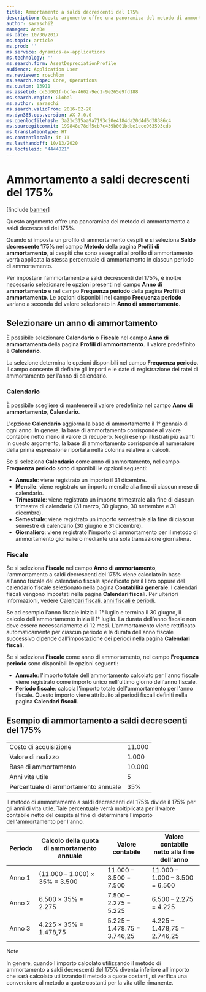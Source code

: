```yaml
---
title: Ammortamento a saldi decrescenti del 175%
description: Questo argomento offre una panoramica del metodo di ammortamento a saldi decrescenti del 175%.
author: saraschi2
manager: AnnBe
ms.date: 10/30/2017
ms.topic: article
ms.prod: ''
ms.service: dynamics-ax-applications
ms.technology: ''
ms.search.form: AssetDepreciationProfile
audience: Application User
ms.reviewer: roschlom
ms.search.scope: Core, Operations
ms.custom: 13911
ms.assetid: cc5d001f-bcfe-4602-9ec1-9e265e9fd188
ms.search.region: Global
ms.author: saraschi
ms.search.validFrom: 2016-02-28
ms.dyn365.ops.version: AX 7.0.0
ms.openlocfilehash: 3a21c315aa9a7193c20e4184da20d4d6d38386c4
ms.sourcegitcommit: 199848e78df5cb7c439b001bdbe1ece963593cdb
ms.translationtype: HT
ms.contentlocale: it-IT
ms.lasthandoff: 10/13/2020
ms.locfileid: "4444821"
---
```

# <a name="175-percent-reducing-balance-depreciation"></a>Ammortamento a saldi decrescenti del 175%

[!include [banner](../includes/banner.md)]

Questo argomento offre una panoramica del metodo di ammortamento a saldi decrescenti del 175%.

Quando si imposta un profilo di ammortamento cespiti e si seleziona **Saldo decrescente 175%** nel campo **Metodo** della pagina **Profili di ammortamento**, ai cespiti che sono assegnati al profilo di ammortamento verrà applicata la stessa percentuale di ammortamento in ciascun periodo di ammortamento. 

Per impostare l'ammortamento a saldi decrescenti del 175%, è inoltre necessario selezionare le opzioni presenti nel campo **Anno di ammortamento** e nel campo **Frequenza periodo** della pagina **Profili di ammortamento**. Le opzioni disponibili nel campo **Frequenza periodo** variano a seconda del valore selezionato in **Anno di ammortamento**.

## <a name="select-a-depreciation-year"></a>Selezionare un anno di ammortamento
È possibile selezionare **Calendario** o **Fiscale** nel campo **Anno di ammortamento** della pagina **Profili di ammortamento**. Il valore predefinito è **Calendario**. 

La selezione determina le opzioni disponibili nel campo **Frequenza periodo**. Il campo consente di definire gli importi e le date di registrazione dei ratei di ammortamento per l'anno di calendario.

### <a name="calendar"></a>Calendario

È possibile scegliere di mantenere il valore predefinito nel campo **Anno di ammortamento**, **Calendario**. 

L'opzione **Calendario** aggiorna la base di ammortamento il 1° gennaio di ogni anno. In genere, la base di ammortamento corrisponde al valore contabile netto meno il valore di recupero. Negli esempi illustrati più avanti in questo argomento, la base di ammortamento corrisponde al numeratore della prima espressione riportata nella colonna relativa ai calcoli. 

Se si seleziona **Calendario** come anno di ammortamento, nel campo **Frequenza periodo** sono disponibili le opzioni seguenti:

-   **Annuale**: viene registrato un importo il 31 dicembre.
-   **Mensile**: viene registrato un importo mensile alla fine di ciascun mese di calendario.
-   **Trimestrale**: viene registrato un importo trimestrale alla fine di ciascun trimestre di calendario (31 marzo, 30 giugno, 30 settembre e 31 dicembre).
-   **Semestrale**: viene registrato un importo semestrale alla fine di ciascun semestre di calendario (30 giugno e 31 dicembre).
-   **Giornaliero**: viene registrato l'importo di ammortamento per il metodo di ammortamento giornaliero mediante una sola transazione giornaliera.

### <a name="fiscal"></a>Fiscale

Se si seleziona **Fiscale** nel campo **Anno di ammortamento**, l'ammortamento a saldi decrescenti del 175% viene calcolato in base all'anno fiscale del calendario fiscale specificato per il libro oppure del calendario fiscale selezionato nella pagina **Contabilità generale**. I calendari fiscali vengono impostati nella pagina **Calendari fiscali**. Per ulteriori informazioni, vedere [Calendari fiscali, anni fiscali e periodi](../budgeting/fiscal-calendars-fiscal-years-periods.md).

Se ad esempio l'anno fiscale inizia il 1° luglio e termina il 30 giugno, il calcolo dell'ammortamento inizia il 1° luglio. La durata dell'anno fiscale non deve essere necessariamente di 12 mesi. L'ammortamento viene rettificato automaticamente per ciascun periodo e la durata dell'anno fiscale successivo dipende dall'impostazione dei periodi nella pagina **Calendari fiscali**. 

Se si seleziona **Fiscale** come anno di ammortamento, nel campo **Frequenza periodo** sono disponibili le opzioni seguenti:

-   **Annuale**: l'importo totale dell'ammortamento calcolato per l'anno fiscale viene registrato come importo unico nell'ultimo giorno dell'anno fiscale.
-   **Periodo fiscale**: calcola l'importo totale dell'ammortamento per l'anno fiscale. Questo importo viene attribuito ai periodi fiscali definiti nella pagina **Calendari fiscali**.

## <a name="example-of-175-reducing-balance-depreciation"></a>Esempio di ammortamento a saldi decrescenti del 175%

|                                |        |
|--------------------------------|--------|
| Costo di acquisizione               | 11.000 |
| Valore di realizzo                  | 1.000  |
| Base di ammortamento              | 10.000 |
| Anni vita utile             | 5      |
| Percentuale di ammortamento annuale | 35%    |

Il metodo di ammortamento a saldi decrescenti del 175% divide il 175% per gli anni di vita utile. Tale percentuale verrà moltiplicata per il valore contabile netto del cespite al fine di determinare l'importo dell'ammortamento per l'anno.

| Periodo | Calcolo della quota di ammortamento annuale | Valore contabile                  | Valore contabile netto alla fine dell'anno |
|--------|-----------------------------------------------|-----------------------------|---------------------------------------|
| Anno 1 | (11.000 – 1.000) × 35% = 3.500                | 11.000 – 3.500 = 7.500      | 11.000 – 1.000 – 3.500 = 6.500        |
| Anno 2 | 6.500 × 35% = 2.275                           | 7.500 – 2.275 = 5.225       | 6.500 – 2.275 = 4.225                 |
| Anno 3 | 4.225 × 35% = 1.478,75                        | 5.225 – 1.478.75 = 3.746,25 | 4.225 – 1.478,75 = 2.746,25           |

> [!NOTE] 
> In genere, quando l'importo calcolato utilizzando il metodo di ammortamento a saldi decrescenti del 175% diventa inferiore all'importo che sarà calcolato utilizzando il metodo a quote costanti, si verifica una conversione al metodo a quote costanti per la vita utile rimanente.



